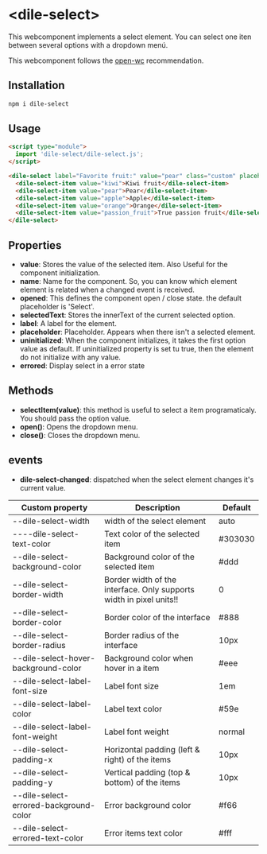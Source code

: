 # \<dile-select>

This webcomponent implements a select element. You can select one iten between several options with a dropdown menú.

This webcomponent follows the [open-wc](https://github.com/open-wc/open-wc) recommendation.

## Installation

```bash
npm i dile-select
```

## Usage

```html
<script type="module">
  import 'dile-select/dile-select.js';
</script>

<dile-select label="Favorite fruit:" value="pear" class="custom" placeholder="Select a fruit" @dile-select-changed="${this.selectChanged}">
  <dile-select-item value="kiwi">Kiwi fruit</dile-select-item>
  <dile-select-item value="pear">Pear</dile-select-item>
  <dile-select-item value="apple">Apple</dile-select-item>
  <dile-select-item value="orange">Orange</dile-select-item>
  <dile-select-item value="passion_fruit">True passion fruit</dile-select-item>
</dile-select>
```

## Properties

- **value**: Stores the value of the selected item. Also Useful for the component initialization.
- **name**: Name for the component. So, you can know which element element is related when a changed event is received.
- **opened**: This defines the component open / close state. the default placeholder is 'Select'.
- **selectedText**: Stores the innerText of the current selected option.
- **label**: A label for the element.
- **placeholder**: Placeholder. Appears when there isn't a selected element.
- **uninitialized**: When the component initializes, it takes the first option value as default. If uninitialized property is set tu true, then the element do not initialize with any value.
- **errored**: Display select in a error state 

## Methods

- **selectItem(value)**: this method is useful to select a item programaticaly. You should pass the option value.
- **open()**: Opens the dropdown menu.
- **close()**: Closes the dropdown menu.

## events 

- **dile-select-changed**: dispatched when the select element changes it's current value.

Custom property | Description | Default
----------------|-------------|---------
--dile-select-width | width of the select element | auto
----dile-select-text-color | Text color of the selected item | #303030
--dile-select-background-color | Background color of the selected item | #ddd
--dile-select-border-width| Border width of the interface. Only supports width in pixel units!! | 0
--dile-select-border-color | Border color of the interface | #888
--dile-select-border-radius | Border radius of the interface | 10px
--dile-select-hover-background-color | Background color when hover in a item | #eee
--dile-select-label-font-size| Label font size | 1em
--dile-select-label-color | Label text color | #59e
--dile-select-label-font-weight | Label font weight | normal
--dile-select-padding-x | Horizontal padding (left & right) of the items | 10px
--dile-select-padding-y | Vertical padding (top & bottom) of the items | 10px
--dile-select-errored-background-color | Error background color | #f66
--dile-select-errored-text-color | Error items text color | #fff
